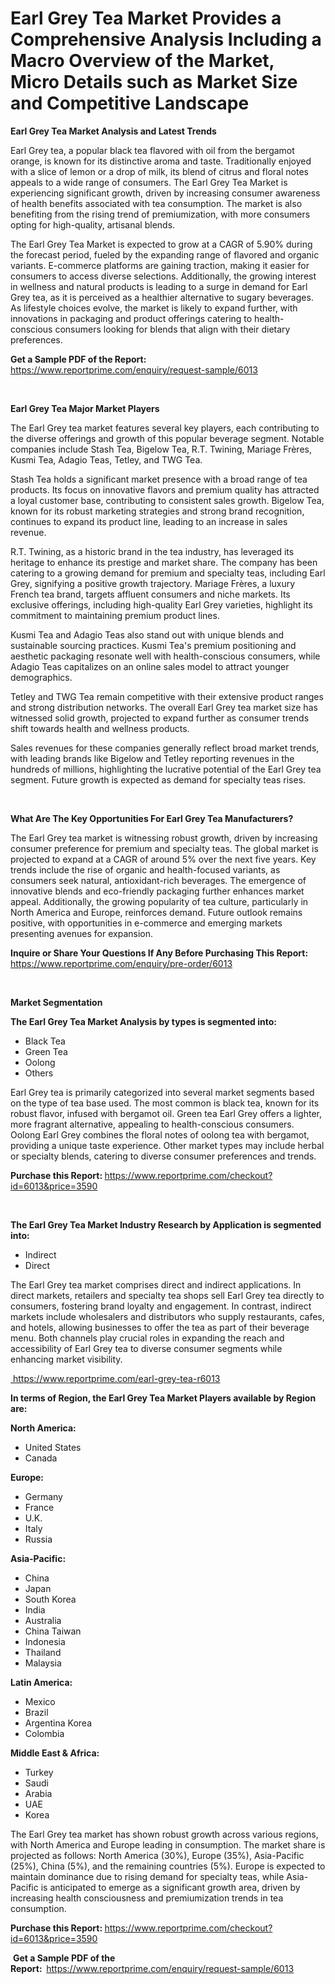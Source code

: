<p><h1>Earl Grey Tea Market Provides a Comprehensive Analysis Including a Macro Overview of the Market, Micro Details such as Market Size and Competitive Landscape</h1></p><p><strong>Earl Grey Tea Market Analysis and Latest Trends</strong></p>
<p><p>Earl Grey tea, a popular black tea flavored with oil from the bergamot orange, is known for its distinctive aroma and taste. Traditionally enjoyed with a slice of lemon or a drop of milk, its blend of citrus and floral notes appeals to a wide range of consumers. The Earl Grey Tea Market is experiencing significant growth, driven by increasing consumer awareness of health benefits associated with tea consumption. The market is also benefiting from the rising trend of premiumization, with more consumers opting for high-quality, artisanal blends.</p><p>The Earl Grey Tea Market is expected to grow at a CAGR of 5.90% during the forecast period, fueled by the expanding range of flavored and organic variants. E-commerce platforms are gaining traction, making it easier for consumers to access diverse selections. Additionally, the growing interest in wellness and natural products is leading to a surge in demand for Earl Grey tea, as it is perceived as a healthier alternative to sugary beverages. As lifestyle choices evolve, the market is likely to expand further, with innovations in packaging and product offerings catering to health-conscious consumers looking for blends that align with their dietary preferences.</p></p>
<p><strong>Get a Sample PDF of the Report:&nbsp;</strong> <a href="https://www.reportprime.com/enquiry/request-sample/6013?utm_campaign=4464&utm_medium=2&utm_source=Github&utm_content=ia&utm_term=14052025&utm_id=earl-grey-tea">https://www.reportprime.com/enquiry/request-sample/6013</a></p>
<p>&nbsp;</p>
<p><strong>Earl Grey Tea Major Market Players</strong></p>
<p><p>The Earl Grey tea market features several key players, each contributing to the diverse offerings and growth of this popular beverage segment. Notable companies include Stash Tea, Bigelow Tea, R.T. Twining, Mariage Frères, Kusmi Tea, Adagio Teas, Tetley, and TWG Tea. </p><p>Stash Tea holds a significant market presence with a broad range of tea products. Its focus on innovative flavors and premium quality has attracted a loyal customer base, contributing to consistent sales growth. Bigelow Tea, known for its robust marketing strategies and strong brand recognition, continues to expand its product line, leading to an increase in sales revenue.</p><p>R.T. Twining, as a historic brand in the tea industry, has leveraged its heritage to enhance its prestige and market share. The company has been catering to a growing demand for premium and specialty teas, including Earl Grey, signifying a positive growth trajectory. Mariage Frères, a luxury French tea brand, targets affluent consumers and niche markets. Its exclusive offerings, including high-quality Earl Grey varieties, highlight its commitment to maintaining premium product lines.</p><p>Kusmi Tea and Adagio Teas also stand out with unique blends and sustainable sourcing practices. Kusmi Tea's premium positioning and aesthetic packaging resonate well with health-conscious consumers, while Adagio Teas capitalizes on an online sales model to attract younger demographics.</p><p>Tetley and TWG Tea remain competitive with their extensive product ranges and strong distribution networks. The overall Earl Grey tea market size has witnessed solid growth, projected to expand further as consumer trends shift towards health and wellness products.</p><p>Sales revenues for these companies generally reflect broad market trends, with leading brands like Bigelow and Tetley reporting revenues in the hundreds of millions, highlighting the lucrative potential of the Earl Grey tea segment. Future growth is expected as demand for specialty teas rises.</p></p>
<p>&nbsp;</p>
<p><strong>What Are The Key Opportunities For Earl Grey Tea Manufacturers?</strong></p>
<p><p>The Earl Grey tea market is witnessing robust growth, driven by increasing consumer preference for premium and specialty teas. The global market is projected to expand at a CAGR of around 5% over the next five years. Key trends include the rise of organic and health-focused variants, as consumers seek natural, antioxidant-rich beverages. The emergence of innovative blends and eco-friendly packaging further enhances market appeal. Additionally, the growing popularity of tea culture, particularly in North America and Europe, reinforces demand. Future outlook remains positive, with opportunities in e-commerce and emerging markets presenting avenues for expansion.</p></p>
<p><strong>Inquire or Share Your Questions If Any Before Purchasing This Report:</strong> <a href="https://www.reportprime.com/enquiry/pre-order/6013?utm_campaign=4464&utm_medium=2&utm_source=Github&utm_content=ia&utm_term=14052025&utm_id=earl-grey-tea">https://www.reportprime.com/enquiry/pre-order/6013</a></p>
<p>&nbsp;</p>
<p><strong>Market Segmentation</strong></p>
<p><strong>The Earl Grey Tea Market Analysis by types is segmented into:</strong></p>
<p><ul><li>Black Tea</li><li>Green Tea</li><li>Oolong</li><li>Others</li></ul></p>
<p><p>Earl Grey tea is primarily categorized into several market segments based on the type of tea base used. The most common is black tea, known for its robust flavor, infused with bergamot oil. Green tea Earl Grey offers a lighter, more fragrant alternative, appealing to health-conscious consumers. Oolong Earl Grey combines the floral notes of oolong tea with bergamot, providing a unique taste experience. Other market types may include herbal or specialty blends, catering to diverse consumer preferences and trends.</p></p>
<p><strong>Purchase this Report:&nbsp;</strong><a href="https://www.reportprime.com/checkout?id=6013&price=3590&utm_campaign=4464&utm_medium=2&utm_source=Github&utm_content=ia&utm_term=14052025&utm_id=earl-grey-tea">https://www.reportprime.com/checkout?id=6013&price=3590</a></p>
<p>&nbsp;</p>
<p><strong>The Earl Grey Tea Market Industry Research by Application is segmented into:</strong></p>
<p><ul><li>Indirect</li><li>Direct</li></ul></p>
<p><p>The Earl Grey tea market comprises direct and indirect applications. In direct markets, retailers and specialty tea shops sell Earl Grey tea directly to consumers, fostering brand loyalty and engagement. In contrast, indirect markets include wholesalers and distributors who supply restaurants, cafes, and hotels, allowing businesses to offer the tea as part of their beverage menu. Both channels play crucial roles in expanding the reach and accessibility of Earl Grey tea to diverse consumer segments while enhancing market visibility.</p></p>
<p><a href="https://www.reportprime.com/earl-grey-tea-r6013?utm_campaign=4464&utm_medium=2&utm_source=Github&utm_content=ia&utm_term=14052025&utm_id=earl-grey-tea">&nbsp;https://www.reportprime.com/earl-grey-tea-r6013</a></p>
<p><strong>In terms of Region, the Earl Grey Tea Market Players available by Region are:</strong></p>
<p>
    <p> <strong> North America: </strong>
        <ul>
            <li>United States</li>
            <li>Canada</li>
        </ul>
        </p> 
    <p> <strong> Europe: </strong>
        <ul>
            <li>Germany</li>
            <li>France</li>
            <li>U.K.</li>
            <li>Italy</li>
            <li>Russia</li>
        </ul>
        </p> 
    <p> <strong> Asia-Pacific: </strong>
        <ul>
            <li>China</li>
            <li>Japan</li>
            <li>South Korea</li>
            <li>India</li>
            <li>Australia</li>
            <li>China Taiwan</li>
            <li>Indonesia</li>
            <li>Thailand</li>
            <li>Malaysia</li>
        </ul>
        </p> 
    <p> <strong> Latin America: </strong>
        <ul>
            <li>Mexico</li>
            <li>Brazil</li>
            <li>Argentina Korea</li>
            <li>Colombia</li>
        </ul>
        </p> 
    <p> <strong> Middle East & Africa: </strong>
        <ul>
            <li>Turkey</li>
            <li>Saudi</li>
            <li>Arabia</li>
            <li>UAE</li>
            <li>Korea</li>
        </ul>
    </p>
    </p>
<p><p>The Earl Grey tea market has shown robust growth across various regions, with North America and Europe leading in consumption. The market share is projected as follows: North America (30%), Europe (35%), Asia-Pacific (25%), China (5%), and the remaining countries (5%). Europe is expected to maintain dominance due to rising demand for specialty teas, while Asia-Pacific is anticipated to emerge as a significant growth area, driven by increasing health consciousness and premiumization trends in tea consumption.</p></p>
<p><strong>Purchase this Report: </strong><a href="https://www.reportprime.com/checkout?id=6013&price=3590&utm_campaign=4464&utm_medium=2&utm_source=Github&utm_content=ia&utm_term=14052025&utm_id=earl-grey-tea">https://www.reportprime.com/checkout?id=6013&price=3590</a></p>
<p>&nbsp;<strong>Get a Sample PDF of the Report:&nbsp;&nbsp;</strong><a href="https://www.reportprime.com/enquiry/request-sample/6013?utm_campaign=4464&utm_medium=2&utm_source=Github&utm_content=ia&utm_term=14052025&utm_id=earl-grey-tea">https://www.reportprime.com/enquiry/request-sample/6013</a></p>
<p><strong></strong></p>
<p><p></p><p></p><p></p></p>